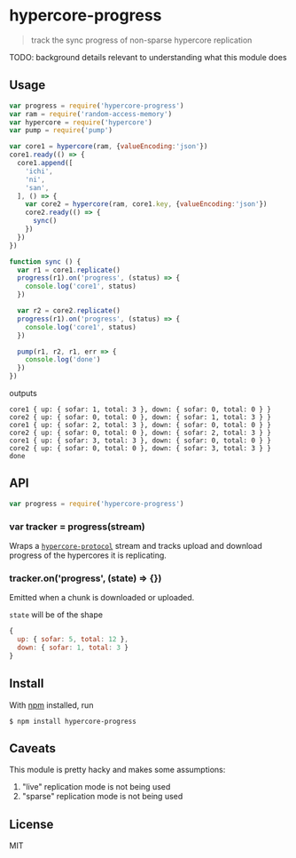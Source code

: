 # hypercore-progress

> track the sync progress of non-sparse hypercore replication

TODO: background details relevant to understanding what this module does

## Usage

```js
var progress = require('hypercore-progress')
var ram = require('random-access-memory')
var hypercore = require('hypercore')
var pump = require('pump')

var core1 = hypercore(ram, {valueEncoding:'json'})
core1.ready(() => {
  core1.append([
    'ichi',
    'ni',
    'san',
  ], () => {
    var core2 = hypercore(ram, core1.key, {valueEncoding:'json'})
    core2.ready(() => {
      sync()
    })
  })
})

function sync () {
  var r1 = core1.replicate()
  progress(r1).on('progress', (status) => {
    console.log('core1', status)
  })

  var r2 = core2.replicate()
  progress(r1).on('progress', (status) => {
    console.log('core1', status)
  })

  pump(r1, r2, r1, err => {
    console.log('done')
  })
})
```

outputs

```
core1 { up: { sofar: 1, total: 3 }, down: { sofar: 0, total: 0 } }
core2 { up: { sofar: 0, total: 0 }, down: { sofar: 1, total: 3 } }
core1 { up: { sofar: 2, total: 3 }, down: { sofar: 0, total: 0 } }
core2 { up: { sofar: 0, total: 0 }, down: { sofar: 2, total: 3 } }
core1 { up: { sofar: 3, total: 3 }, down: { sofar: 0, total: 0 } }
core2 { up: { sofar: 0, total: 0 }, down: { sofar: 3, total: 3 } }
done
```

## API

```js
var progress = require('hypercore-progress')
```

### var tracker = progress(stream)

Wraps a [`hypercore-protocol`](https://github.com/mafintosh/hypercore-protocol)
stream and tracks upload and download progress of the hypercores it is
replicating.

### tracker.on('progress', (state) => {})

Emitted when a chunk is downloaded or uploaded.

`state` will be of the shape

```js
{
  up: { sofar: 5, total: 12 },
  down: { sofar: 1, total: 3 }
}
```

## Install

With [npm](https://npmjs.org/) installed, run

```
$ npm install hypercore-progress
```

## Caveats

This module is pretty hacky and makes some assumptions:

1. "live" replication mode is not being used
2. "sparse" replication mode is not being used

## License

MIT

